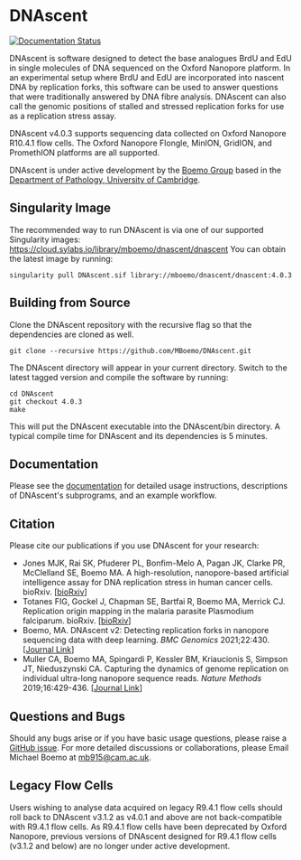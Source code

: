 # DNAscent
[![Documentation Status](https://readthedocs.org/projects/dnascent/badge/?version=latest)](https://dnascent.readthedocs.io/en/latest/?badge=latest)

DNAscent is software designed to detect the base analogues BrdU and EdU in single molecules of DNA sequenced on the Oxford Nanopore platform. In an experimental setup where BrdU and EdU are incorporated into nascent DNA by replication forks, this software can be used to answer questions that were traditionally answered by DNA fibre analysis. DNAscent can also call the genomic positions of stalled and stressed replication forks for use as a replication stress assay.

DNAscent v4.0.3 supports sequencing data collected on Oxford Nanopore R10.4.1 flow cells. The Oxford Nanopore Flongle, MinION, GridION, and PromethION platforms are all supported.

DNAscent is under active development by the [Boemo Group](https://www.boemogroup.org/) based in the [Department of Pathology, University of Cambridge](https://www.path.cam.ac.uk/).

## Singularity Image
The recommended way to run DNAscent is via one of our supported Singularity images: https://cloud.sylabs.io/library/mboemo/dnascent/dnascent
You can obtain the latest image by running:
```shell
singularity pull DNAscent.sif library://mboemo/dnascent/dnascent:4.0.3
```

## Building from Source
Clone the DNAscent repository with the recursive flag so that the dependencies are cloned as well.
```shell
git clone --recursive https://github.com/MBoemo/DNAscent.git
```
The DNAscent directory will appear in your current directory.  Switch to the latest tagged version and compile the software by running:
```shell
cd DNAscent
git checkout 4.0.3
make
```
This will put the DNAscent executable into the DNAscent/bin directory.  A typical compile time for DNAscent and its dependencies is 5 minutes.

## Documentation
Please see the [documentation](https://dnascent.readthedocs.io) for detailed usage instructions, descriptions of DNAscent's subprograms, and an example workflow.

## Citation
Please cite our publications if you use DNAscent for your research:
- Jones MJK,  Rai SK,  Pfuderer PL, Bonfim-Melo A, Pagan JK, Clarke PR, McClelland SE, Boemo MA. A high-resolution, nanopore-based artificial intelligence assay for DNA replication stress in human cancer cells. bioRxiv. [[bioRxiv](https://doi.org/10.1101/2022.09.22.509021)]
- Totanes FIG,  Gockel J,  Chapman SE, Bartfai R, Boemo MA, Merrick CJ. Replication origin mapping in the malaria parasite Plasmodium falciparum. bioRxiv. [[bioRxiv](https://doi.org/10.1101/2022.07.27.501677)]
- Boemo, MA. DNAscent v2: Detecting replication forks in nanopore sequencing data with deep learning. *BMC Genomics* 2021;22:430. [[Journal Link](https://doi.org/10.1186/s12864-021-07736-6)]
- Muller CA, Boemo MA, Spingardi P, Kessler BM, Kriaucionis S, Simpson JT, Nieduszynski CA. Capturing the dynamics of genome replication on individual ultra-long nanopore sequence reads. *Nature Methods* 2019;16:429-436. [[Journal Link](https://www.nature.com/articles/s41592-019-0394-y)]

## Questions and Bugs
Should any bugs arise or if you have basic usage questions, please raise a [GitHub issue](https://github.com/MBoemo/DNAscent/issues). For more detailed discussions or collaborations, please Email Michael Boemo at mb915@cam.ac.uk.

## Legacy Flow Cells
Users wishing to analyse data acquired on legacy R9.4.1 flow cells should roll back to DNAscent v3.1.2 as v4.0.1 and above are not back-compatible with R9.4.1 flow cells. As R9.4.1 flow cells have been deprecated by Oxford Nanopore,
previous versions of DNAscent designed for R9.4.1 flow cells (v3.1.2 and below) are no longer under active development.
